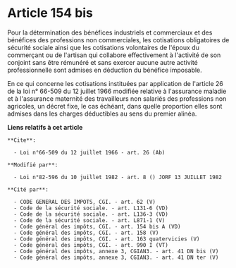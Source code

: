 # Article 154 bis

Pour la détermination des bénéfices industriels et commerciaux et des bénéfices des professions non commerciales, les
cotisations obligatoires de sécurité sociale ainsi que les cotisations volontaires de l'époux du commerçant ou de l'artisan
qui collabore effectivement à l'activité de son conjoint sans être rémunéré et sans exercer aucune autre activité
professionnelle sont admises en déduction du bénéfice imposable.

En ce qui concerne les cotisations instituées par application de l'article 26 de la loi n° 66-509 du 12 juillet 1966 modifiée
relative à l'assurance maladie et à l'assurance maternité des travailleurs non salariés des professions non agricoles, un
décret fixe, le cas échéant, dans quelle proportion elles sont admises dans les charges déductibles au sens du premier
alinéa.

**Liens relatifs à cet article**

	**Cite**:

	  - Loi n°66-509 du 12 juillet 1966 - art. 26 (Ab)

	**Modifié par**:

	  - Loi n°82-596 du 10 juillet 1982 - art. 8 () JORF 13 JUILLET 1982

	**Cité par**:

	  - CODE GENERAL DES IMPOTS, CGI. - art. 62 (V)
	  - Code de la sécurité sociale. - art. L131-6 (VD)
	  - Code de la sécurité sociale. - art. L136-3 (VD)
	  - Code de la sécurité sociale. - art. L871-1 (V)
	  - Code général des impôts, CGI. - art. 154 bis A (VD)
	  - Code général des impôts, CGI. - art. 158 (V)
	  - Code général des impôts, CGI. - art. 163 quatervicies (V)
	  - Code général des impôts, CGI. - art. 990 I (VT)
	  - Code général des impôts, annexe 3, CGIAN3. - art. 41 DN bis (V)
	  - Code général des impôts, annexe 3, CGIAN3. - art. 41 DN ter (V)
